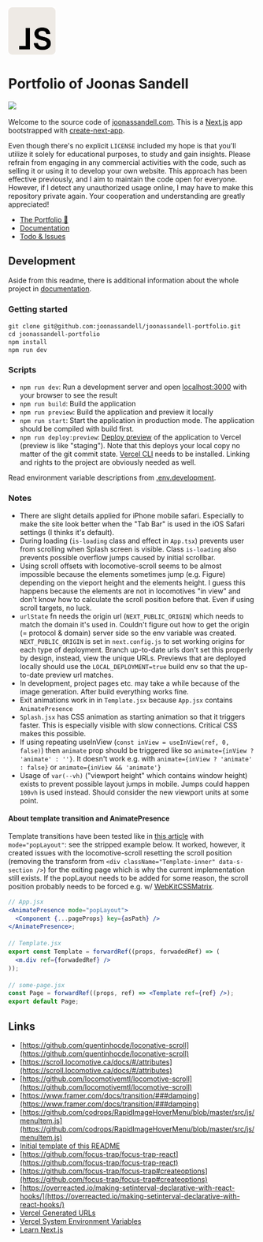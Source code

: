 <img width="96" src="public/static/logo.svg" alt="Joonas Sandell Logomark">

# Portfolio of Joonas Sandell

<p>
  <a href="http://joonassandell.com">
    <img src="https://img.shields.io/github/deployments/joonassandell/joonassandell-portfolio/production?style=flat&logo=vercel&label=vercel">
  </a>
</p>

Welcome to the source code of [joonassandell.com](http://joonassandell.com). This is a [Next.js](https://nextjs.org/) app bootstrapped with [create-next-app](https://github.com/vercel/next.js/tree/canary/packages/create-next-app).

Even though there's no explicit `LICENSE` included my hope is that you'll utilize it solely for educational purposes, to study and gain insights. Please refrain from engaging in any commercial activities with the code, such as selling it or using it to develop your own website. This approach has been effective previously, and I aim to maintain the code open for everyone. However, if I detect any unauthorized usage online, I may have to make this repository private again. Your cooperation and understanding are greatly appreciated!

- [The Portfolio 🚀](http://joonassandell.com)
- [Documentation](https://www.notion.so/joonassandell/Readme-690a861b326e430395ddcae8d017cbf6?pvs=4)
- [Todo & Issues](https://www.notion.so/joonassandell/09255e8ef2934c50ae4cd8994bad29d6?v=3ac6de3229434d31b434db726dc4b0fc&pvs=4)

## Development

Aside from this readme, there is additional information about the whole project in [documentation](https://www.notion.so/joonassandell/Readme-690a861b326e430395ddcae8d017cbf6?pvs=4).

### Getting started

```
git clone git@github.com:joonassandell/joonassandell-portfolio.git
cd joonassandell-portfolio
npm install
npm run dev
```

### Scripts

- `npm run dev`: Run a development server and open [localhost:3000](http://localhost:3000) with your browser to see the result
- `npm run build`: Build the application
- `npm run preview`: Build the application and preview it locally
- `npm run start`: Start the application in production mode. The application should be compiled with build first.
- `npm run deploy:preview`: [Deploy preview](https://vercel.com/docs/concepts/deployments/preview-deployments) of the application to Vercel (preview is like "staging"). Note that this deploys your local copy no matter of the git commit state. [Vercel CLI](https://vercel.com/docs/cli) needs to be installed. Linking and rights to the project are obviously needed as well.

Read environment variable descriptions from [.env.development](.env.development).

### Notes

- There are slight details applied for iPhone mobile safari. Especially to make the site look better when the "Tab Bar" is used in the iOS Safari settings (I thinks it's default).
- During loading (`is-loading` class and effect in `App.tsx`) prevents user from scrolling when Splash screen is visible. Class `is-loading` also prevents possible overflow jumps caused by initial scrollbar.
- Using scroll offsets with locomotive-scroll seems to be almost impossible because the elements sometimes jump (e.g. Figure) depending on the vieport height and the elements height. I guess this happens because the elements are not in locomotives "in view" and don't know how to calculate the scroll position before that. Even if using scroll targets, no luck.
- `urlState` fn needs the origin url (`NEXT_PUBLIC_ORIGIN`) which needs to match the domain it's used in. Couldn't figure out how to get the origin (= protocol & domain) server side so the env variable was created. `NEXT_PUBLIC_ORIGIN` is set in `next.config.js` to set working origins for each type of deployment. Branch up-to-date urls don't set this properly by design, instead, view the unique URLs. Previews that are deployed locally should use the `LOCAL_DEPLOYMENT=true` build env so that the up-to-date preview url matches.
- In development, project pages etc. may take a while because of the image generation. After build everything works fine.
- Exit animations work in in `Template.jsx` because `App.jsx` contains `AnimatePresence`
- `Splash.jsx` has CSS animation as starting animation so that it triggers faster. This is especially visible with slow connections. Critical CSS makes this possible.
- If using repeating useInView (`const inView = useInView(ref, 0, false)`) then `animate` prop should be triggered like so `animate={inView ? 'animate' : ''}`. It doesn't work e.g. with `animate={inView ? 'animate' : false}` or `animate={inView && 'animate'}`
- Usage of `var(--vh)` ("viewport height" which contains window height) exists to prevent possible layout jumps in mobile. Jumps could happen `100vh` is used instead. Should consider the new viewport units at some point.

#### About template transition and AnimatePresence

Template transitions have been tested like in [this article](https://www.notion.so/joonassandell/Next-js-Page-Transitions-with-Framer-Motion-Max-Schmitt-ca79b293fcc54adab0f197a53b7833ad?pvs=4) with `mode="popLayout"`: see the stripped example below. It worked, however, it created issues with the locomotive-scroll resetting the scroll position (removing the transform from `<div className="Template-inner" data-s-section />`) for the exiting page which is why the current implementation still exists. If the popLayout needs to be added for some reason, the scroll position probably needs to be forced e.g. w/ [WebKitCSSMatrix](https://stackoverflow.com/questions/42267189/how-to-get-value-translatex-by-javascript).

```jsx
// App.jsx
<AnimatePresence mode="popLayout">
  <Component {...pageProps} key={asPath} />
</AnimatePresence>;

// Template.jsx
export const Template = forwardRef((props, forwadedRef) => (
  <m.div ref={forwadedRef} />
));

// some-page.jsx
const Page = forwardRef((props, ref) => <Template ref={ref} />);
export default Page;
```

## Links

- [https://github.com/quentinhocde/loconative-scroll](https://github.com/quentinhocde/loconative-scroll)
- [https://scroll.locomotive.ca/docs/#/attributes](https://scroll.locomotive.ca/docs/#/attributes)
- [https://github.com/locomotivemtl/locomotive-scroll](https://github.com/locomotivemtl/locomotive-scroll)
- [https://www.framer.com/docs/transition/###damping](https://www.framer.com/docs/transition/###damping)
- [https://github.com/codrops/RapidImageHoverMenu/blob/master/src/js/menuItem.js](https://github.com/codrops/RapidImageHoverMenu/blob/master/src/js/menuItem.js)
- [Initial template of this README](https://github.com/vercel/next.js/blob/canary/packages/create-next-app/templates/default/js/README-template.md)
- [https://github.com/focus-trap/focus-trap-react](https://github.com/focus-trap/focus-trap-react)
- [https://github.com/focus-trap/focus-trap#createoptions](https://github.com/focus-trap/focus-trap#createoptions)
- [https://overreacted.io/making-setinterval-declarative-with-react-hooks/](https://overreacted.io/making-setinterval-declarative-with-react-hooks/)
- [Vercel Generated URLs](https://vercel.com/docs/concepts/deployments/generated-urls)
- [Vercel System Environment Variables](https://vercel.com/docs/concepts/projects/environment-variables/system-environment-variables)
- [Learn Next.js](https://nextjs.org/learn)
